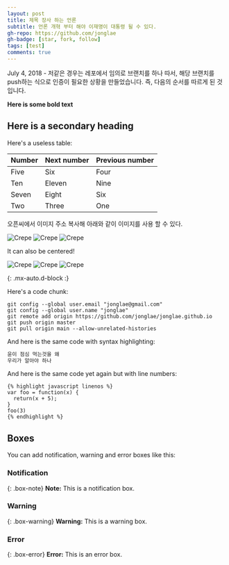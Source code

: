 ```yaml
---
layout: post
title: 제목 장사 하는 언론
subtitle: 언론 개혁 부터 해야 이재명이 대통령 될 수 있다.
gh-repo: https://github.com/jonglae
gh-badge: [star, fork, follow]
tags: [test]
comments: true
---
```


July 4, 2018 - 저같은 경우는 레포에서 임의로 브랜치를 하나 따서, 해당 브랜치를 push하는 식으로 인증이 필요한 상황을 만들었습니다. 즉, 다음의 순서를 따르게 된 것입니다.



**Here is some bold text**

## Here is a secondary heading

Here's a useless table:

| Number | Next number | Previous number |
| :------ |:--- | :--- |
| Five | Six | Four |
| Ten | Eleven | Nine |
| Seven | Eight | Six |
| Two | Three | One |


오픈씨에서 이미지 주소 복사해 아래와 같이 이미지를 사용 할 수 있다.

![Crepe](https://lh3.googleusercontent.com/MXiAReR1MaYsghi5WjZmrAlW_RvOSPwiv567f4_Gft2ZvtCq32bYydoeVSz5qDHOvG4x7rxME_2sIeR2ZYTvZifFwbMhWzKMcpprcg=s0)
![Crepe](https://lh3.googleusercontent.com/mElEW6C03rWSs0KLDFOKMUTCI_KGI_tIRTxPCtfVCEZgKuqcmXQxmKVMzF-7GfXUqNQUfPN0ogwGHIru7fGE-Hecmc6XpnKgLgmo=w600)
![Crepe](https://lh3.googleusercontent.com/XhBeCCyr1hrTgTfZ-tnxmeYHg-KsG98EHaiLhyywLuARMribV6XZ_bDilkTfg-OfB6cYisrRwUG9t8X9KC9lSexCI4L0v4vdpGcle4A=w600)

It can also be centered!

![Crepe](https://lh3.googleusercontent.com/6F28WcqjULwHvOJHLO6rQrlxLi0jNNLn5l2QmxSXoRAwEHYzJl7J8Uuy2sBVtBcwefSHexe1rN4MCBSTm1A4akgEuP4E0tXjF4MsHQ=s0)
![Crepe](https://lh3.googleusercontent.com/N5gTpbNSbxEKfEMfMad9uUN0AGgbArBXheREOJSzj2M37vk50hwxZhKoIqsaFw62JRJjp6DzH_n_Qx1Gh2p0TjgdT-9MPT2FeAbMgTs=w600)
![Crepe](https://lh3.googleusercontent.com/WUmxymrzcupa6xqBOaTXydc9PcKKcFlpX4NhUbHqJFYW1WvY_8SVx1CKW5LBFV8YK0xDOudZh9qwCn2y6UCz8uWSFyth6wWjLaYMoLw=w600)


{: .mx-auto.d-block :}

Here's a code chunk:

~~~
git config --global user.email "jonglae@gmail.com"
git config --global user.name "jonglae"
git remote add origin https://github.com/jonglae/jonglae.github.io
git push origin master
git pull origin main --allow-unrelated-histories
~~~

And here is the same code with syntax highlighting:

```javascript
윤이 점심 먹는것을 왜
우리가 알아야 하나 

```

And here is the same code yet again but with line numbers:
~~~
{% highlight javascript linenos %}
var foo = function(x) {
  return(x + 5);
}
foo(3)
{% endhighlight %}
~~~

## Boxes
You can add notification, warning and error boxes like this:

### Notification

{: .box-note}
**Note:** This is a notification box.

### Warning

{: .box-warning}
**Warning:** This is a warning box.

### Error

{: .box-error}
**Error:** This is an error box.
